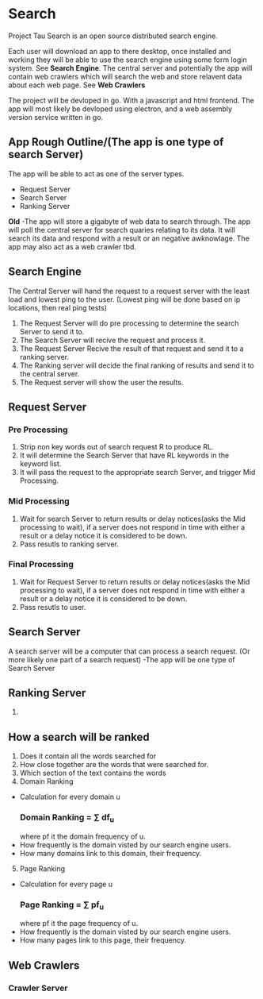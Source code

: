 # Search

Project Tau Search is an open source distributed search engine.

Each user will download an app to there desktop, once installed and working they will be able to use the search engine using some form login system. See **Search Engine**. The central server and potentially the app will contain web crawlers which will search the web and store relavent data about each web page. See **Web Crawlers**

The project will be devloped in go. With a javascript and html frontend. The app will most likely be devloped using electron, and a web assembly version service written in go.

## App Rough Outline/(The app is one type of search Server)

The app will be able to act as one of the server types.

- Request Server
- Search Server
- Ranking Server

**Old**
-The app will store a gigabyte of web data to search through. The app will poll the central server for search quaries relating to its data. It will search its data and respond with a result or an negative awknowlage. The app may also act as a web crawler tbd.

## Search Engine

The Central Server will hand the request to a request server with the least load and lowest ping to the user. (Lowest ping will be done based on ip locations, then real ping tests)

1. The Request Server will do pre processing to determine the search Server to send it to.
2. The Search Server will recive the request and process it.
3. The Request Server Recive the result of that request and send it to a ranking server.
4. The Ranking server will decide the final ranking of results and send it to the central server.
5. The Request server will show the user the results.

## Request Server

### Pre Processing

1. Strip non key words out of search request R to produce RL.
2. It will determine the Search Server that have RL keywords in the keyword list.
3. It will pass the request to the appropriate search Server, and trigger Mid Processing.

### Mid Processing

1. Wait for search Server to return results or delay notices(asks the Mid processing to wait), if a server does not respond in time with either a result or a delay notice it is considered to be down.
2. Pass resutls to ranking server.

### Final Processing

1. Wait for Request Server to return results or delay notices(asks the Mid processing to wait), if a server does not respond in time with either a result or a delay notice it is considered to be down.
2. Pass resutls to user.

## Search Server

A search server will be a computer that can process a search request. (Or more likely one part of a search request)
-The app will be one type of Search Server

## Ranking Server

1. 

## How a search will be ranked

1. Does it contain all the words searched for
2. How close together are the words that were searched for.
3. Which section of the text contains the words
4. Domain Ranking
- Calculation for every domain u <h3>Domain Ranking = ∑ df<sub>u</sub></h3> where pf it the domain frequency of u.
- How frequently is the domain visted by our search engine users.
- How many domains link to this domain, their frequency.
5. Page Ranking
- Calculation for every page u <h3>Page Ranking = ∑ pf<sub>u</sub></h3> where pf it the page frequency of u.
- How frequently is the domain visted by our search engine users.
- How many pages link to this page, their frequency.

## Web Crawlers

### Crawler Server